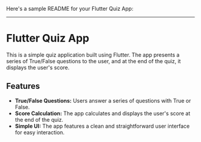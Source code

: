 Here's a sample README for your Flutter Quiz App:

---

# Flutter Quiz App

This is a simple quiz application built using Flutter. The app presents a series of True/False questions to the user, and at the end of the quiz, it displays the user's score.

## Features

- **True/False Questions:** Users answer a series of questions with True or False.
- **Score Calculation:** The app calculates and displays the user's score at the end of the quiz.
- **Simple UI:** The app features a clean and straightforward user interface for easy interaction.
